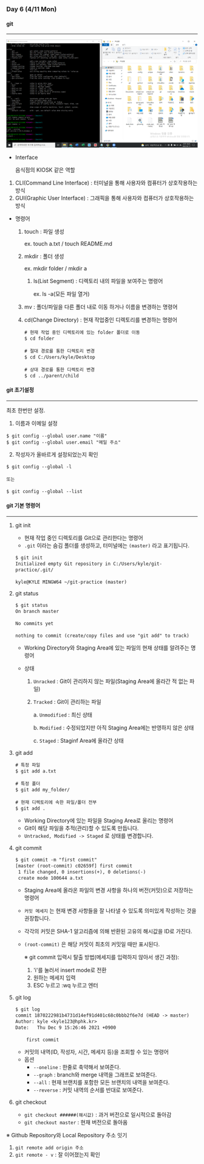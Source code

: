 ### Day 6 (4/11 Mon)

#### git

---

![스크린샷(469)](TIL_6(git_1).assets/스크린샷(469).png)

* Interface

  음식점의 KIOSK 같은 역할

1. CLI(Command Line Interface) :  터미널을 통해 사용자와 컴퓨터가 상호작용하는 방식
2. GUI(Graphic User Interface) : 그래픽을 통해 사용자와 컴퓨터가 상호작용하는 방식



* 명령어

  1. touch : 파일 생성

     ex. touch a.txt / touch README.md

  2. mkdir : 폴더 생성

     ex. mkdir folder / mkdir a

     1. ls(List Segment) : 디렉토리 내의 파일을 보여주는 명령어

        ex. ls -a(모든 파일 열거)

  3. mv : 폴더/파일을 다른 폴더 내로 이동 하거나 이름을 변경하는 명령어

  4. cd(Change Directory) : 현재 작업중인 디렉토리를 변경하는 명령어

     ```
     # 현재 작업 중인 디렉토리에 있는 folder 폴더로 이동
     $ cd folder
     
     # 절대 경로를 통한 디렉토리 변경
     $ cd C:/Users/kyle/Desktop
     
     # 상대 경로를 통한 디렉토리 변경
     $ cd ../parent/child
     ```



#### git 초기설정

---

최초 한번만 설정.

1. 이름과 이메일 설정
```
$ git config --global user.name "이름"
$ git config --global user.email "메일 주소"
```
2. 작성자가 올바르게 설정되었는지 확인

```
$ git config --global -l

또는

$ git config --global --list
```



#### git 기본 명령어

---

1. git init

   * 현재 작업 중인 디렉토리를 Git으로 관리한다는 명령어
   * `.git` 이라는 숨김 폴더를 생성하고, 터미널에는 `(master)` 라고 표기됩니다.

   ```
   $ git init
   Initialized empty Git repository in C:/Users/kyle/git-practice/.git/
   
   kyle@KYLE MINGW64 ~/git-practice (master)
   ```

2. git status

   ```
   $ git status
   On branch master
   
   No commits yet
   
   nothing to commit (create/copy files and use "git add" to track)
   ```

   * Working Directory와 Staging Area에 있는 파일의 현재 상태를 알려주는 명령어

   * 상태

     1. `Unracked` : Git이 관리하지 않는 파일(Staging Area에 올라간 적 없는 파일)

     2. `Tracked` : Git이 관리하는 파일

        a. `Unmodified` : 최신 상태

        b. `Modified` : 수정되었지만 아직 Staging Area에는 반영하지 않은 상태

        c. `Staged` : Staginf Area에 올라간 상태

3. git add

   ```
   # 특정 파일
   $ git add a.txt
   
   # 특정 폴더
   $ git add my_folder/
   
   # 현재 디렉토리에 속한 파일/폴더 전부
   $ git add .
   ```

   * Working Directory에 있는 파일을 Staging Area로 올리는 명령어
   * Git이 해당 파일을 추적(관리)할 수 있도록 만듭니다.
   * `Untracked, Modified -> Staged` 로 상태를 변경합니다.

4. git commit

   ```
   $ git commit -m "first commit"
   [master (root-commit) c02659f] first commit
    1 file changed, 0 insertions(+), 0 deletions(-)
    create mode 100644 a.txt
   ```

   * Staging Area에 올라온 파일의 변경 사항을 하나의 버전(커밋)으로 저장하는 명령어

   * `커밋 메세지` 는 현재 변경 사항들을 잘 나타낼 수 있도록 의미있게 작성하는 것을 권장합니다.

   * 각각의 커밋은 SHA-1 알고리즘에 의해 반환된 고유의 해시값을 ID로 가진다.

   * `(root-commit)` 은 해당 커밋이 최초의 커밋일 때만 표시된다.

     ※ git commit 입력시 탈출 방법(메세지를 입력하지 않아서 생긴 과정):

     1. 'i'를 눌러서 insert mode로 전환
     2. 원하는 메세지 입력
     3. ESC 누르고 :wq 누르고 엔터

5. git log

   ```
   $ git log
   commit 1870222981b4731d14ef91d401c68c0bbb2f6e7d (HEAD -> master)
   Author: kyle <kyle123@hphk.kr>
   Date:   Thu Dec 9 15:26:46 2021 +0900
   
       first commit
   ```

   * 커밋의 내역(ID, 작성자, 시간, 메세지 등)을 조회할 수 있는 명령어
   * 옵션
     * `--oneline` : 한줄로 축약해서 보여준다.
     * `--graph` : branch와 merge 내역을 그래프로 보여준다.
     * `--all` : 현재 브랜치를 포함한 모든 브랜치의 내역을 보여준다.
     * `--reverse` : 커밋 내역의 순서를 반대로 보여준다.
   
6. git checkout

   * `git checkout ######(해시값)` : 과거 버전으로 일시적으로 돌아감
   * `git checkout master` : 현재 버전으로 돌아옴

※ Github Repository와 Local Repository 주소 잇기

1. `git remote add origin 주소` 
2. `git remote - v`  : 잘 이어졌는지 확인

